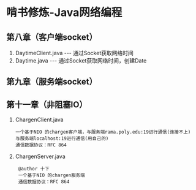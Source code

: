 # 啃书修炼-Java网络编程

## 第八章（客户端socket）

1. DaytimeClient.java   --- 通过Socket获取网络时间
2. Daytime.java  --- 通过Socket获取网络时间，创建Date

## 第九章（服务端socket）

## 第十一章（非阻塞IO）

1. ChargenClient.java

   ```
   一个基于NIO 的chargen客户端，与服务端rama.poly.edu:19进行通信(连接不上)
   与服务端localhost:19进行通信(用自己的)
   通信数据协议：RFC 864
   ```

2. ChargenServer.java
   ```
    @author 十下
    一个基于NIO 的chargen服务端
    通信数据协议：RFC 864
   ```